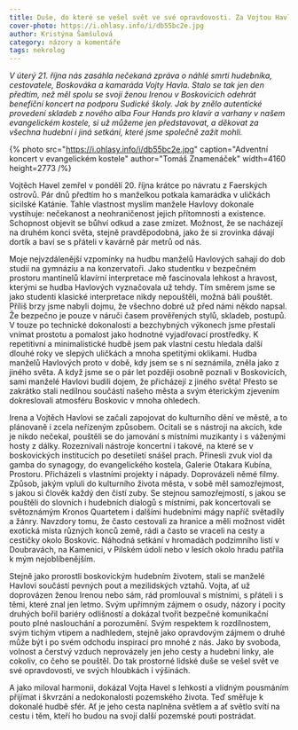 ```yaml
---
title: Duše, do které se vešel svět ve své opravdovosti. Za Vojtou Havlem
cover-photo: https://i.ohlasy.info/i/db55bc2e.jpg
author: Kristýna Šamšulová
category: názory a komentáře
tags: nekrolog
---
```


*V úterý 21\. října nás zasáhla nečekaná zpráva o náhlé smrti hudebníka, cestovatele, Boskováka a kamaráda Vojty Havla. Stalo se tak jen den předtím, než měl spolu se svojí ženou Irenou v Boskovicích odehrát benefiční koncert na podporu Sudické školy. Jak by znělo autentické provedení skladeb z nového alba Four Hands pro klavír a varhany v našem evangelickém kostele, si už můžeme jen představovat, a děkovat za všechna hudební i jiná setkání, které jsme společně zažít mohli.*

{% photo src="https://i.ohlasy.info/i/db55bc2e.jpg" caption="Adventní koncert v evangelickém kostele" author="Tomáš Znamenáček" width=4160 height=2773 /%}

Vojtěch Havel zemřel v pondělí 20\. října krátce po návratu z Faerských ostrovů. Pár dnů předtím ho s manželkou potkala kamarádka v uličkách sicilské Katánie. Tahle vlastnost myslím manžele Havlovy dokonale vystihuje: nečekanost a neohraničenost jejich přítomnosti a existence. Schopnost objevit se bůhví odkud a zase zmizet. Možnost, že se nacházejí na druhém konci světa, stejně pravděpodobná, jako že si zrovinka dávají dortík a baví se s přáteli v kavárně pár metrů od nás.

Moje nejvzdálenější vzpomínky na hudbu manželů Havlových sahají do dob studií na gymnáziu a na konzervatoři. Jako studentku v bezpečném prostoru mantinelů klavírní interpretace mě fascinovala lehkost a hravost, kterými se hudba Havlových vyznačovala už tehdy. Tím směrem jsme se jako studenti klasické interpretace nikdy nepouštěli, možná báli pouštět. Příliš brzy jsme nabyli dojmu, že všechno dobré už před námi někdo napsal. Že bezpečno je pouze v náruči časem prověřených stylů, skladeb, postupů. V touze po technické dokonalosti a bezchybných výkonech jsme přestali vnímat prostotu a pomalost jako hodnotné vyjadřovací prostředky. K repetitivní a minimalistické hudbě jsem pak vlastní cestu hledala další dlouhé roky ve slepých uličkách a mnoha spetitými oklikami. Hudba manželů Havlových proto v době, kdy jsem se s ní seznámila, zněla jako z jiného světa. A když jsme se o pár let později osobně poznali v Boskovicích, sami manželé Havlovi budili dojem, že přicházejí z jiného světa\! Přesto se zakrátko stali nedílnou součástí našeho města a svým éterickým zjevením dokreslovali atmosféru Boskovic v mnoha ohledech.

Irena a Vojtěch Havlovi se začali zapojovat do kulturního dění ve městě, a to plánovaně i zcela neřízeným způsobem. Ocitali se s nástroji na akcích, kde je nikdo nečekal, pouštěli se do jamování s místními muzikanty i s váženými hosty z dálky. Rozeznívali nástroje koncertní i takové, na které se v boskovických institucích po desetiletí snášel prach. Přinesli zvuk viol da gamba do synagogy, do evangelického kostela, Galerie Otakara Kubína, Prostoru. Přicházeli s vlastními projekty i nápady. Doprovázeli němé filmy. Způsob, jakým vpluli do kulturního života města, v sobě měl samozřejmost, s jakou si člověk každý den čistí zuby. Se stejnou samozřejmostí, s jakou se pouštěli do slovních i hudebních dialogů s místními, pak koncertovali se světoznámým Kronos Quartetem i dalšími hudebními mágy napříč světadíly a žánry. Navzdory tomu, že často cestovali za hranice a měli možnost vidět exotická místa různých konců země, rádi a často se vraceli na cesty a cestičky okolo Boskovic. Náhodná setkání v hromadách podzimního listí v Doubravách, na Kamenici, v Pilském údolí nebo v lesích okolo hradu patřila k mým nejoblíbenějším.

Stejně jako prorostli boskovickým hudebním životem, stali se manželé Havlovi součástí pevných pout a mezilidských vztahů. Vojta, ať už doprovázen ženou Irenou nebo sám, rád promlouval s místními, s přáteli i s těmi, které znal jen letmo. Svým upřímným zájmem o osudy, názory i pocity druhých bořil bariéry odlišností a dokázal tvořit bezpečné komunikační pouto plné naslouchání a porozumění. Svým respektem k rozdílnostem, svým tichým vtipem a nadhledem, stejně jako opravdovým zájmem o druhé může být i po svém odchodu inspirací pro mnohé z nás. Jako by svoboda, volnost a čerstvý vzduch neprovázely jen jeho cesty a hudební linky, ale cokoliv, co čeho se pouštěl. Do tak prostorné lidské duše se vešel svět ve své opravdovosti, ve svých hloubkách i výšinách.

A jako miloval harmonii, dokázal Vojta Havel s lehkostí a vlídným pousmáním přijímat i škvrzání a nedokonalosti pozemského života. Teď směřuje k dokonalé hudbě sfér. Ať je jeho cesta naplněna světlem a ať světlo svítí na cestu i těm, kteří ho budou na svojí další pozemské pouti postrádat.